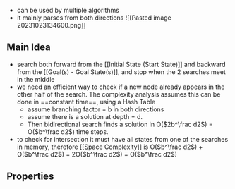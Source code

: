 - can be used by multiple algorithms
- it mainly parses from both directions
![[Pasted image 20231023134600.png]]

## Main Idea
- search both forward from the [[Initial State (Start State)]] and backward from the [[Goal(s) - Goal State(s)]], and stop when the 2 searches meet in the middle
- we need an efficient way to check if a new node already appears in the other half of the search. The complexity analysis assumes this can be done in ==constant time==, using a Hash Table
	- assume branching factor = b in both directions
	- assume there is a solution at depth = d. 
	- Then bidirectional search finds a solution in O($2b^\frac d2$) = O($b^\frac d2$) time steps.
- to check for intersection it must have all states from one of the searches in memory, therefore [[Space Complexity]] is O($b^\frac d2$) + O($b^\frac d2$) = 2O($b^\frac d2$) = O($b^\frac d2$)

## Properties